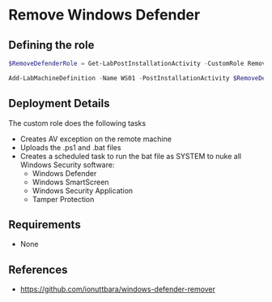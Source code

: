 # Remove Windows Defender
## Defining the role
``` PowerShell
$RemoveDefenderRole = Get-LabPostInstallationActivity -CustomRole RemoveWindowsDefender

Add-LabMachineDefinition -Name WS01 -PostInstallationActivity $RemoveDefenderRole
```

## Deployment Details
The custom role does the following tasks
- Creates AV exception on the remote machine
- Uploads the .ps1 and .bat files 
- Creates a scheduled task to run the bat file as SYSTEM to nuke all Windows Security software:
    - Windows Defender
    - Windows SmartScreen
    - Windows Security Application
    - Tamper Protection

## Requirements
- None

## References
- https://github.com/ionuttbara/windows-defender-remover
